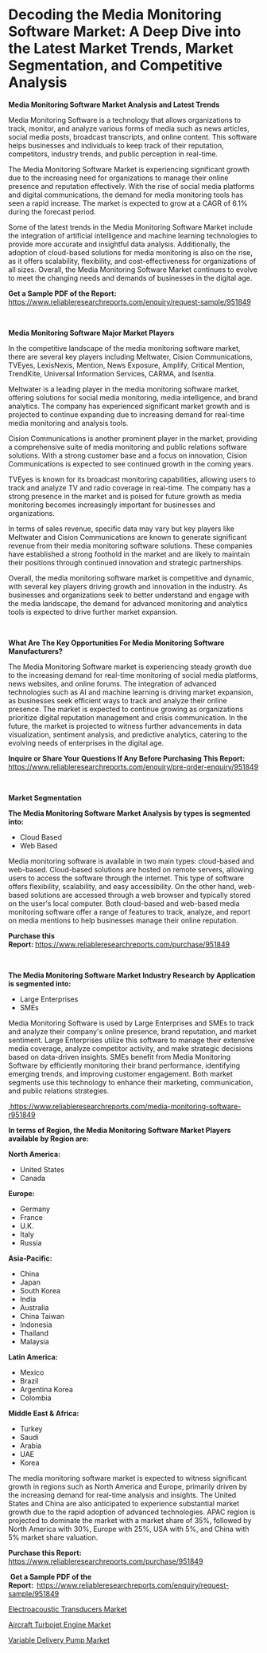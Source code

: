 <p><h1>Decoding the Media Monitoring Software Market: A Deep Dive into the Latest Market Trends, Market Segmentation, and Competitive Analysis</h1></p><p><strong>Media Monitoring Software Market Analysis and Latest Trends</strong></p>
<p><p>Media Monitoring Software is a technology that allows organizations to track, monitor, and analyze various forms of media such as news articles, social media posts, broadcast transcripts, and online content. This software helps businesses and individuals to keep track of their reputation, competitors, industry trends, and public perception in real-time.</p><p>The Media Monitoring Software Market is experiencing significant growth due to the increasing need for organizations to manage their online presence and reputation effectively. With the rise of social media platforms and digital communications, the demand for media monitoring tools has seen a rapid increase. The market is expected to grow at a CAGR of 6.1% during the forecast period.</p><p>Some of the latest trends in the Media Monitoring Software Market include the integration of artificial intelligence and machine learning technologies to provide more accurate and insightful data analysis. Additionally, the adoption of cloud-based solutions for media monitoring is also on the rise, as it offers scalability, flexibility, and cost-effectiveness for organizations of all sizes. Overall, the Media Monitoring Software Market continues to evolve to meet the changing needs and demands of businesses in the digital age.</p></p>
<p><strong>Get a Sample PDF of the Report:&nbsp;</strong> <a href="https://www.reliableresearchreports.com/enquiry/request-sample/951849">https://www.reliableresearchreports.com/enquiry/request-sample/951849</a></p>
<p>&nbsp;</p>
<p><strong>Media Monitoring Software Major Market Players</strong></p>
<p><p>In the competitive landscape of the media monitoring software market, there are several key players including Meltwater, Cision Communications, TVEyes, LexisNexis, Mention, News Exposure, Amplify, Critical Mention, TrendKite, Universal Information Services, CARMA, and Isentia. </p><p>Meltwater is a leading player in the media monitoring software market, offering solutions for social media monitoring, media intelligence, and brand analytics. The company has experienced significant market growth and is projected to continue expanding due to increasing demand for real-time media monitoring and analysis tools.</p><p>Cision Communications is another prominent player in the market, providing a comprehensive suite of media monitoring and public relations software solutions. With a strong customer base and a focus on innovation, Cision Communications is expected to see continued growth in the coming years.</p><p>TVEyes is known for its broadcast monitoring capabilities, allowing users to track and analyze TV and radio coverage in real-time. The company has a strong presence in the market and is poised for future growth as media monitoring becomes increasingly important for businesses and organizations.</p><p>In terms of sales revenue, specific data may vary but key players like Meltwater and Cision Communications are known to generate significant revenue from their media monitoring software solutions. These companies have established a strong foothold in the market and are likely to maintain their positions through continued innovation and strategic partnerships.</p><p>Overall, the media monitoring software market is competitive and dynamic, with several key players driving growth and innovation in the industry. As businesses and organizations seek to better understand and engage with the media landscape, the demand for advanced monitoring and analytics tools is expected to drive further market expansion.</p></p>
<p>&nbsp;</p>
<p><strong>What Are The Key Opportunities For Media Monitoring Software Manufacturers?</strong></p>
<p><p>The Media Monitoring Software market is experiencing steady growth due to the increasing demand for real-time monitoring of social media platforms, news websites, and online forums. The integration of advanced technologies such as AI and machine learning is driving market expansion, as businesses seek efficient ways to track and analyze their online presence. The market is expected to continue growing as organizations prioritize digital reputation management and crisis communication. In the future, the market is projected to witness further advancements in data visualization, sentiment analysis, and predictive analytics, catering to the evolving needs of enterprises in the digital age.</p></p>
<p><strong>Inquire or Share Your Questions If Any Before Purchasing This Report:</strong> <a href="https://www.reliableresearchreports.com/enquiry/pre-order-enquiry/951849">https://www.reliableresearchreports.com/enquiry/pre-order-enquiry/951849</a></p>
<p>&nbsp;</p>
<p><strong>Market Segmentation</strong></p>
<p><strong>The Media Monitoring Software Market Analysis by types is segmented into:</strong></p>
<p><ul><li>Cloud Based</li><li>Web Based</li></ul></p>
<p><p>Media monitoring software is available in two main types: cloud-based and web-based. Cloud-based solutions are hosted on remote servers, allowing users to access the software through the internet. This type of software offers flexibility, scalability, and easy accessibility. On the other hand, web-based solutions are accessed through a web browser and typically stored on the user's local computer. Both cloud-based and web-based media monitoring software offer a range of features to track, analyze, and report on media mentions to help businesses manage their online reputation.</p></p>
<p><strong>Purchase this Report:&nbsp;</strong><a href="https://www.reliableresearchreports.com/purchase/951849">https://www.reliableresearchreports.com/purchase/951849</a></p>
<p>&nbsp;</p>
<p><strong>The Media Monitoring Software Market Industry Research by Application is segmented into:</strong></p>
<p><ul><li>Large Enterprises</li><li>SMEs</li></ul></p>
<p><p>Media Monitoring Software is used by Large Enterprises and SMEs to track and analyze their company's online presence, brand reputation, and market sentiment. Large Enterprises utilize this software to manage their extensive media coverage, analyze competitor activity, and make strategic decisions based on data-driven insights. SMEs benefit from Media Monitoring Software by efficiently monitoring their brand performance, identifying emerging trends, and improving customer engagement. Both market segments use this technology to enhance their marketing, communication, and public relations strategies.</p></p>
<p><a href="https://www.reliableresearchreports.com/media-monitoring-software-r951849">&nbsp;https://www.reliableresearchreports.com/media-monitoring-software-r951849</a></p>
<p><strong>In terms of Region, the Media Monitoring Software Market Players available by Region are:</strong></p>
<p>
    <p> <strong> North America: </strong>
        <ul>
            <li>United States</li>
            <li>Canada</li>
        </ul>
        </p> 
    <p> <strong> Europe: </strong>
        <ul>
            <li>Germany</li>
            <li>France</li>
            <li>U.K.</li>
            <li>Italy</li>
            <li>Russia</li>
        </ul>
        </p> 
    <p> <strong> Asia-Pacific: </strong>
        <ul>
            <li>China</li>
            <li>Japan</li>
            <li>South Korea</li>
            <li>India</li>
            <li>Australia</li>
            <li>China Taiwan</li>
            <li>Indonesia</li>
            <li>Thailand</li>
            <li>Malaysia</li>
        </ul>
        </p> 
    <p> <strong> Latin America: </strong>
        <ul>
            <li>Mexico</li>
            <li>Brazil</li>
            <li>Argentina Korea</li>
            <li>Colombia</li>
        </ul>
        </p> 
    <p> <strong> Middle East & Africa: </strong>
        <ul>
            <li>Turkey</li>
            <li>Saudi</li>
            <li>Arabia</li>
            <li>UAE</li>
            <li>Korea</li>
        </ul>
    </p>
    </p>
<p><p>The media monitoring software market is expected to witness significant growth in regions such as North America and Europe, primarily driven by the increasing demand for real-time analysis and insights. The United States and China are also anticipated to experience substantial market growth due to the rapid adoption of advanced technologies. APAC region is projected to dominate the market with a market share of 35%, followed by North America with 30%, Europe with 25%, USA with 5%, and China with 5% market share valuation.</p></p>
<p><strong>Purchase this Report: </strong><a href="https://www.reliableresearchreports.com/purchase/951849">https://www.reliableresearchreports.com/purchase/951849</a></p>
<p>&nbsp;<strong>Get a Sample PDF of the Report:&nbsp;&nbsp;</strong><a href="https://www.reliableresearchreports.com/enquiry/request-sample/951849">https://www.reliableresearchreports.com/enquiry/request-sample/951849</a></p>
<p><strong></strong></p>
<p><p><a href="https://www.linkedin.com/pulse/electroacoustic-transducers-market-comprehensive-assessment-type-a9zqf?trackingId=s1oRmsmwAN55xznl7XoTvA%3D%3D">Electroacoustic Transducers Market</a></p><p><a href="https://www.linkedin.com/pulse/aircraft-turbojet-engine-market-size-cagr-trends-2024-2030-karmark-azhhf?trackingId=VsjRM%2BypHxEz90RF94fFcA%3D%3D">Aircraft Turbojet Engine Market</a></p><p><a href="https://www.linkedin.com/pulse/variable-delivery-pump-market-competitive-analysis-trends-forecast-pk1gf?trackingId=Rl2ClraQ0%2B4pRljbmXo%2BKA%3D%3D">Variable Delivery Pump Market</a></p></p>